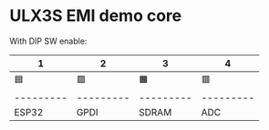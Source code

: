 # ULX3S EMI demo core

With DIP SW enable:

|    1    |    2    |    3    |    4    |
|---------|---------|---------|---------|
|&#x1F7E6;|&#x1f7e9;|&#x1f7e7;|&#x1f7e5;|
|---------|---------|---------|---------|
|  ESP32  |  GPDI   |  SDRAM  |   ADC   |
